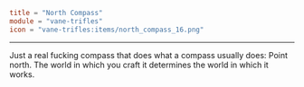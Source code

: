 ```toml
title = "North Compass"
module = "vane-trifles"
icon = "vane-trifles:items/north_compass_16.png"
```
---
Just a real fucking compass that does what a compass usually does: Point north.
The world in which you craft it determines the world in which it works.
